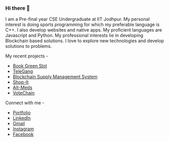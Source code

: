 ### Hi there 👋

<!--
**maasoomraj/maasoomraj** is a ✨ _special_ ✨ repository because its `README.md` (this file) appears on your GitHub profile.

Here are some ideas to get you started:

- 🔭 I’m currently working on ...
- 🌱 I’m currently learning ...
- 👯 I’m looking to collaborate on ...
- 🤔 I’m looking for help with ...
- 💬 Ask me about ...
- 📫 How to reach me: ...
- 😄 Pronouns: ...
- ⚡ Fun fact: ...
-->

I am a Pre-final year CSE Undergraduate at IIT Jodhpur.
My personal interest is doing sports programming for which my preferable language is C++.
I also develop websites and native apps. My proficient languages are Javascript and Python.
My professional interests lie in developing Blockchain based solutions.
I love to explore new technologies and develop solutions to problems.

My recent projects -
- [Book Green Slot](https://github.com/maasoomraj/BookGreenSlot)
- [TeleGang](https://github.com/maasoomraj/Game)
- [Blockchain Supply Management System](https://github.com/maasoomraj/BlockChain_SupplyChain)
- [Shop-It](https://github.com/maasoomraj/ShopIt)
- [Alt-Meds](https://github.com/maasoomraj/AltMeds)
- [VoteChain](https://github.com/maasoomraj/Microsoft_2k19)

Connect with me -
- [Portfolio](https://maasoomraj.github.io/)
- [LinkedIn](https://in.linkedin.com/in/masoom-raj-b4857517b)
- [Gmail](mailto:raj.8@iitj.ac.in)
- [Instagram](https://www.instagram.com/maasoomraj/)
- [Facebook](https://www.facebook.com/profile.php?id=100008575125905)
